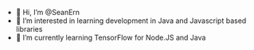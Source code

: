 - 👋 Hi, I’m @SeanErn
- 👀 I’m interested in learning development in Java and Javascript based libraries
- 🌱 I’m currently learning TensorFlow for Node.JS and Java

<!---
SeanErn/SeanErn is a ✨ special ✨ repository because its `README.md` (this file) appears on your GitHub profile.
You can click the Preview link to take a look at your changes.
--->
